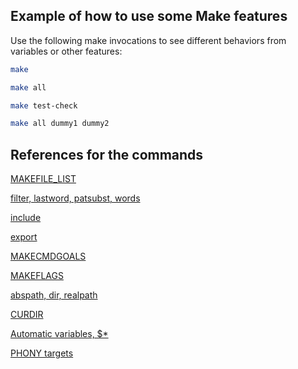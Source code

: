 Example of how to use some Make features
----------------------------------------

Use the following make invocations to see different behaviors from variables or
other features:

```sh
make

make all

make test-check

make all dummy1 dummy2
```

References for the commands
---------------------------
[MAKEFILE_LIST](https://www.gnu.org/software/make/manual/html_node/Special-Variables.html)

[filter, lastword, patsubst, words](https://www.gnu.org/software/make/manual/html_node/Text-Functions.html)

[include](https://www.gnu.org/software/make/manual/html_node/Include.html)

[export](https://www.gnu.org/software/make/manual/html_node/Variables_002fRecursion.html#index-variables_002c-exporting)

[MAKECMDGOALS](https://www.gnu.org/software/make/manual/html_node/Goals.html)

[MAKEFLAGS](https://www.gnu.org/software/make/manual/html_node/Options_002fRecursion.html)

[abspath, dir, realpath](https://www.gnu.org/software/make/manual/html_node/File-Name-Functions.html)

[CURDIR](https://www.gnu.org/software/make/manual/make.html#Quick-Reference)

[Automatic variables, $*](https://www.gnu.org/software/make/manual/html_node/Automatic-Variables.html)

[PHONY targets](https://www.gnu.org/software/make/manual/html_node/Phony-Targets.html)
